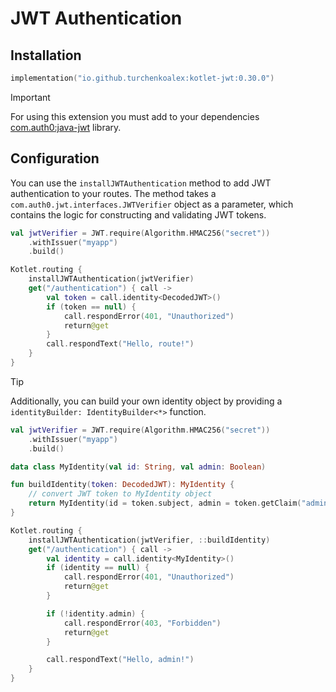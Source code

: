# JWT Authentication

## Installation

```kotlin
implementation("io.github.turchenkoalex:kotlet-jwt:0.30.0")
```

> [!IMPORTANT]
> For using this extension you must add to your
> dependencies [com.auth0:java-jwt](https://mvnrepository.com/artifact/com.auth0/java-jwt) library.

## Configuration

You can use the `installJWTAuthentication` method to add JWT authentication to your routes. The method takes a
`com.auth0.jwt.interfaces.JWTVerifier` object as a parameter, which contains the logic for constructing and validating
JWT tokens.

```kotlin
val jwtVerifier = JWT.require(Algorithm.HMAC256("secret"))
    .withIssuer("myapp")
    .build()

Kotlet.routing {
    installJWTAuthentication(jwtVerifier)
    get("/authentication") { call ->
        val token = call.identity<DecodedJWT>()
        if (token == null) {
            call.respondError(401, "Unauthorized")
            return@get
        }
        call.respondText("Hello, route!")
    }
}
```

> [!TIP]
> Additionally, you can build your own identity object by providing a `identityBuilder: IdentityBuilder<*>` function.

```kotlin
val jwtVerifier = JWT.require(Algorithm.HMAC256("secret"))
    .withIssuer("myapp")
    .build()

data class MyIdentity(val id: String, val admin: Boolean)

fun buildIdentity(token: DecodedJWT): MyIdentity {
    // convert JWT token to MyIdentity object
    return MyIdentity(id = token.subject, admin = token.getClaim("admin").asBoolean())
}

Kotlet.routing {
    installJWTAuthentication(jwtVerifier, ::buildIdentity)
    get("/authentication") { call ->
        val identity = call.identity<MyIdentity>()
        if (identity == null) {
            call.respondError(401, "Unauthorized")
            return@get
        }

        if (!identity.admin) {
            call.respondError(403, "Forbidden")
            return@get
        }

        call.respondText("Hello, admin!")
    }
}
```
